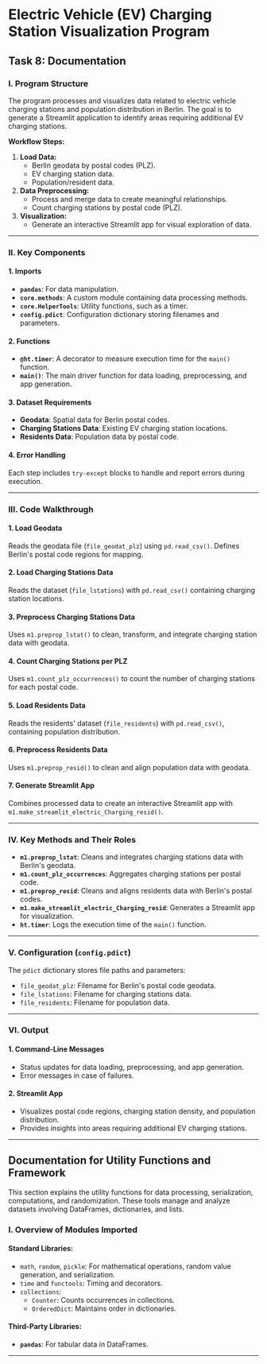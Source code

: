 # Electric Vehicle (EV) Charging Station Visualization Program

## Task 8: Documentation

### I. Program Structure
The program processes and visualizes data related to electric vehicle charging stations and population distribution in Berlin. The goal is to generate a Streamlit application to identify areas requiring additional EV charging stations.

**Workflow Steps:**
1. **Load Data:**
   - Berlin geodata by postal codes (PLZ).
   - EV charging station data.
   - Population/resident data.
2. **Data Preprocessing:**
   - Process and merge data to create meaningful relationships.
   - Count charging stations by postal code (PLZ).
3. **Visualization:**
   - Generate an interactive Streamlit app for visual exploration of data.

---

### II. Key Components

#### 1. Imports
- **`pandas`**: For data manipulation.
- **`core.methods`**: A custom module containing data processing methods.
- **`core.HelperTools`**: Utility functions, such as a timer.
- **`config.pdict`**: Configuration dictionary storing filenames and parameters.

#### 2. Functions
- **`@ht.timer`**: A decorator to measure execution time for the `main()` function.
- **`main()`**: The main driver function for data loading, preprocessing, and app generation.

#### 3. Dataset Requirements
- **Geodata**: Spatial data for Berlin postal codes.
- **Charging Stations Data**: Existing EV charging station locations.
- **Residents Data**: Population data by postal code.

#### 4. Error Handling
Each step includes `try-except` blocks to handle and report errors during execution.

---

### III. Code Walkthrough

#### 1. Load Geodata
Reads the geodata file (`file_geodat_plz`) using `pd.read_csv()`. Defines Berlin's postal code regions for mapping.

#### 2. Load Charging Stations Data
Reads the dataset (`file_lstations`) with `pd.read_csv()` containing charging station locations.

#### 3. Preprocess Charging Stations Data
Uses `m1.preprop_lstat()` to clean, transform, and integrate charging station data with geodata.

#### 4. Count Charging Stations per PLZ
Uses `m1.count_plz_occurrences()` to count the number of charging stations for each postal code.

#### 5. Load Residents Data
Reads the residents' dataset (`file_residents`) with `pd.read_csv()`, containing population distribution.

#### 6. Preprocess Residents Data
Uses `m1.preprop_resid()` to clean and align population data with geodata.

#### 7. Generate Streamlit App
Combines processed data to create an interactive Streamlit app with `m1.make_streamlit_electric_Charging_resid()`.

---

### IV. Key Methods and Their Roles

- **`m1.preprop_lstat`**: Cleans and integrates charging stations data with Berlin's geodata.
- **`m1.count_plz_occurrences`**: Aggregates charging stations per postal code.
- **`m1.preprop_resid`**: Cleans and aligns residents data with Berlin's postal codes.
- **`m1.make_streamlit_electric_Charging_resid`**: Generates a Streamlit app for visualization.
- **`ht.timer`**: Logs the execution time of the `main()` function.

---

### V. Configuration (`config.pdict`)
The `pdict` dictionary stores file paths and parameters:
- `file_geodat_plz`: Filename for Berlin's postal code geodata.
- `file_lstations`: Filename for charging stations data.
- `file_residents`: Filename for population data.

---

### VI. Output

#### 1. Command-Line Messages
- Status updates for data loading, preprocessing, and app generation.
- Error messages in case of failures.

#### 2. Streamlit App
- Visualizes postal code regions, charging station density, and population distribution.
- Provides insights into areas requiring additional EV charging stations.

---

## Documentation for Utility Functions and Framework

This section explains the utility functions for data processing, serialization, computations, and randomization. These tools manage and analyze datasets involving DataFrames, dictionaries, and lists.

### I. Overview of Modules Imported

#### Standard Libraries:
- `math`, `random`, `pickle`: For mathematical operations, random value generation, and serialization.
- `time` and `functools`: Timing and decorators.
- `collections`:
  - `Counter`: Counts occurrences in collections.
  - `OrderedDict`: Maintains order in dictionaries.

#### Third-Party Libraries:
- **`pandas`**: For tabular data in DataFrames.

---



